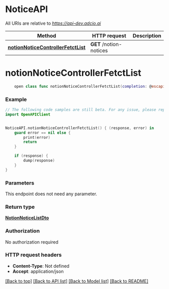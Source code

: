 # NoticeAPI

All URIs are relative to *https://api-dev.adcio.ai*

Method | HTTP request | Description
------------- | ------------- | -------------
[**notionNoticeControllerFetctList**](NoticeAPI.md#notionnoticecontrollerfetctlist) | **GET** /notion-notices | 


# **notionNoticeControllerFetctList**
```swift
    open class func notionNoticeControllerFetctList(completion: @escaping (_ data: NotionNoticeListDto?, _ error: Error?) -> Void)
```



### Example
```swift
// The following code samples are still beta. For any issue, please report via http://github.com/OpenAPITools/openapi-generator/issues/new
import OpenAPIClient


NoticeAPI.notionNoticeControllerFetctList() { (response, error) in
    guard error == nil else {
        print(error)
        return
    }

    if (response) {
        dump(response)
    }
}
```

### Parameters
This endpoint does not need any parameter.

### Return type

[**NotionNoticeListDto**](NotionNoticeListDto.md)

### Authorization

No authorization required

### HTTP request headers

 - **Content-Type**: Not defined
 - **Accept**: application/json

[[Back to top]](#) [[Back to API list]](../README.md#documentation-for-api-endpoints) [[Back to Model list]](../README.md#documentation-for-models) [[Back to README]](../README.md)

